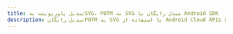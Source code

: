 ---title: تبدیل پاورپوینت بهSVG، POTM به SVG مبدل رایگان یا Android SDKdescription: تبدیل رایگانPOTM به SVG با استفاده از Android Cloud APIs & SDK. همچنین اسناد Microsoft PowerPoint را در Cloud ایجاد، ویرایش و رندر کنید.---